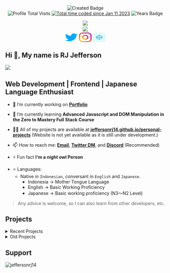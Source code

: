 <div align="center" id="top">

![<hr />][hr-style]

<img alt="Created Badge" src="https://badges.pufler.dev/created/jeffersonrj14/jeffersonrj14?&color=1b7565&style=flat" />

<!--
<img alt="spotify-github-profile" src="https://spotify-github-profile.vercel.app/api/view?uid=215lqconp3eomcjzwaufygfri&cover_image=true&theme=novatorem&show_offline=true&background_color=121212&interchange=false&bar_color=53b14f&bar_color_cover=false" />

<br />

<code><t:1704150000:t></code>
<a href='https://discord.com/users/606481557615542273' target='_blank'><img src="https://api.statusbadges.me/badge/status/606481557615542273?label=Discord%20Status&style=flat" alt="status"></a>-->

<br>
<img alt="Profile Total Visits" src="https://komarev.com/ghpvc/?username=jeffersonrj14&label=Profile%20Visits&color=1b7565&style=flat" />
<a href="https://wakatime.com/@jeffersonrj14"><img src="https://wakatime.com/badge/user/012554dc-b24b-4b6b-90bf-92214455e325.svg?&color=1b7565&style=flat" alt="Total time coded since Jan 11 2023" /></a>
<img alt="Years Badge" src="https://badges.pufler.dev/years/jeffersonrj14?&label=Years&color=1b7565&icon=5&pretty=false&style=flat" />

<br>

<a href="https://github.com/jeffersonrj14"><img src="https://badges.pufler.dev/contributors/jeffersonrj14/jeffersonrj14?size=50&padding=5&perRow=10&bots=true" /></a><br>
<a href="https://github.com/jeffersonrj14"><img src="https://img.shields.io/github/followers/jeffersonrj14.svg?style=social&label=Follow&maxAge=2592000" /></a><br>
<a href="https://twitter.com/jeffersonrj14" target="_blank"><img align="center" src="assets/twitter.svg" alt="jeffersonrj14" height="30" width="40" /></a>
<a href="https://instagram.com/jeffersonrj14" target="_blank"><img align="center" src="assets/instagram.svg" alt="jeffersonrj14" height="30" width="40" /></a>
<a href="https://codepen.io/jeffersonrj14" target="_blank"><img align="center" src="assets/codepen.svg" alt="jeffersonrj14" height="30" width="40" /></a>

</div >

<h2>Hi 👋, My name is RJ Jefferson</h2>

<div>

<a href="https://links.jeffersonfed.xyz">
	<img src="/../../../../jeffersonrj14/jefferson14/blob/main/out/output.svg" />
</a>

</div>

Web Development | Frontend | Japanese Language Enthusiast
--------

- 🚀 I’m currently working on  **[Portfolio](https://jeffersonrj.com)**

- 🌱 I’m currently learning **Advanced Javascript and DOM Manipulation in the Zero to Mastery Full Stack Course**

- 👨‍💻 All of my projects are available at **[jeffersonrj14.github.io/personal-projects](https://jeffersonrj14.github.io/personal-projects)** (Website is not yet available as it is still under development.)

- 📫 How to reach me: **[Email](mailto:jefferson@jeffersonrj.com)**, **[Twitter DM](https://www.x.com/jeffersonrj14)**, and **[Discord](https://discordapp.com/users/606481557615542273)** (Recommended)

- ⚡ Fun fact **I'm a night owl Person**

* :star: Languages: 
	- Native in <code>Indonesian</code>, conversant in <code>English</code> and <code>Japanese</code>.<br>
		- Indonesia → Mother Tongue Language
		- English → Basic Working Proficiency
		- Japanese → Basic working proficiency (N3～N2 Level)
> Any advice is welcome, so I can also learn from other developers, etc.

<!-- <a href="https://linkedin.com/in/" target="blank"><img align="center" src="assets/linked-in-alt.svg" alt="jeffersonrj14" height="30" width="40" /></a> -->

<!-- - 🔭 I’m currently working on [link](asd)

- 🌱 I’m currently learning **Zero to Mastery Full Stack Course**

- 👯 I’m looking to collaborate on [asd](asd)

- 🤝 I’m looking for help with [asd](asd)

- 👨‍💻 All of my projects are available at [link](link)

- 📝 I regularly write articles on [link](link)

- 💬 Ask me about **asd**

- 📫 How to reach me **Email**

- 📄 Know about my experiences [link](link)

- ⚡ Fun fact **asd** -->

<!-- I'm 22 years old and have a deep passion for web development. Currently, I'm building web projects using my frontend skills. I love creating engaging and user-friendly web experiences using various frameworks and technologies. I am currently learning web development at <a href="https://zerotomastery.io">Zero To Mastery Academy</a>, where I am constantly honing my skills and knowledge in these fields. <br/>
Aside from my tech interests, I'm a Japanese language enthusiast. I read novels, news, and articles in Japanese. I also love Japanese culture and have great respect for it. -->

<!--
Skills:
--------
-->
<!-- Language -->
<!--  
<div>
<a href="https://www.w3.org/html/" target="_blank" rel="noreferrer"> 
  <img src="assets/tech-stack/HTML.svg" alt="html5" width="50" height="50"/> 
</a>   
<a href="https://www.w3schools.com/css/" target="_blank" rel="noreferrer"> 
  <img src="assets/tech-stack/CSS.svg" alt="css3" width="50" height="50"/> 
</a> 
<a href="https://getbootstrap.com" target="_blank" rel="noreferrer"> 
  <img src="assets/tech-stack/Bootstrap.svg" alt="bootstrap" width="50" height="50"/> 
</a> 
<a href="https://developer.mozilla.org/en-US/docs/Web/JavaScript" target="_blank" rel="noreferrer"> 
  <img src="assets/tech-stack/JavaScript.svg" alt="javascript" width="50" height="50"/>
</a> 
<a href="https://www.typescriptlang.org/" target="_blank" rel="noreferrer"> 
  <img src="assets/tech-stack/TypeScript.svg" alt="typescript" width="50" height="50"/> 
</a>
<a href="https://nextjs.org/" target="_blank" rel="noreferrer"> 
  <img src="assets/tech-stack/NextJS-Dark.svg" alt="nextjs" width="50" height="50"/> 
</a> 
<a href="https://reactjs.org/" target="_blank" rel="noreferrer"> 
  <img src="assets/tech-stack/React-Dark.svg" alt="react" width="50" height="50"/> 
</a> 
<a href="https://tailwindcss.com/" target="_blank" rel="noreferrer"> 
  <img src="assets/tech-stack/TailwindCSS-Dark.svg" alt="tailwind" width="50" height="50"/> 
</a> 
</div>




<div>
<a href="https://code.visualstudio.com" target="_blank" rel="noreferrer"> 
  <img src="assets/tech-stack/VSCode-Dark.svg" alt="vscode" width="50" height="50"/> 
</a> 
<a href="https://git-scm.com/" target="_blank" rel="noreferrer"> 
  <img src="assets/tech-stack/Git.svg" alt="git" width="50" height="50"/> 
</a> 
<a href="https://github.com/" target="_blank" rel="noreferrer"> 
  <img src="assets/tech-stack/Github-Dark.svg" alt="github" width="50" height="50"/> 
</a> 
<a href="https://netlify.com" target="_blank" rel="noreferrer">
  <img src="assets/tech-stack/Netlify-Dark.svg" alt="netlify" width="50" height="50"/> 
</a> 
<a href="https://vercel.com" target="_blank" rel="noreferrer">
  <img src="assets/tech-stack/Vercel-Dark.svg" alt="vercel" width="50" height="50"/> 
</a> 
<a href="https://www.latex-project.org" target="_blank" rel="noreferrer"> 
  <img src="assets/tech-stack/LaTeX-Dark.svg" alt="LaTeX" width="50" height="50"/> 
</a> 
<a href="#" target="_blank" rel="noreferrer"> 
  <img src="assets/tech-stack/Markdown-Dark.svg" alt="Markdown" width="50" height="50"/> 
</a> 
<a href="https://www.gnu.org/software/bash/" target="_blank" rel="noreferrer"> 
  <img src="assets/tech-stack/Bash-Dark.svg" alt="bash" width="50" height="50"/> 
</a> 
</div>

<div>
<a href="https://canva.com" target="_blank" rel="noreferrer">
  <img src="assets/tech-stack/Canva.svg" alt="canva" width="50" height="50"/> 
</a>
</div>-->

<!-- [![HTML5][html-badge] ][html-link]
[![CSS3][css-badge] ][css-link]
[![Bootstrap][bootstrap-badge] ][bootstrap-link]
[![Javascript][javascript-badge] ][javascript-link]
[![Typescript][typescript-badge] ][typescript-link]

[![LaTeX][latex-badge] ][latex-link]
[![Markdown][markdown-badge] ][markdown-link] 
[![Shell Script/Bash][shell-badge] ][shell-link]

[![Astro][astro-badge] ][astro-link]
[![NextJS][nextjs-badge] ][nextjs-link]
[![React][react-badge] ][react-link] 
[![Tailwind][tailwind-badge] ][tailwind-link]

[![VS Code][vscode-badge] ][vscode-link]
[![Git][git-badge] ][git-link]
[![Github][github-badge] ][github-link]
[![Netlify][netlify-badge] ][netlify-link]
[![Vercel][vercel-badge] ][vercel-link]


[![Canva](https://img.shields.io/badge/Canva-%2300C4CC.svg?&style=for-the-badge&logo=Canva&logoColor=white)](https://www.canva.com) -->

Projects
--------

<details>
  <summary>Recent Projects</summary>

  - [jeffersonrj14/jeffersonrj.com](https://github.com/jeffersonrj14/jeffersonrj.com): My portfolio is created using Next.js, Tailwind, and Framer Motion. I might add more in the future. I keep my portfolio as simple as I can.

</details>

<details>
  <summary>Old Projects</summary>

  - [jeffersonrj14/Pokemon-short-game](https://github.com/jeffersonrj14/Pokemon-short-game) (May 2022 - Jun 2022): .
</details>


Support
--------

<p>
	<a href="https://ko-fi.com/jeffersonrj14"> 
		<img align="left" src="https://img.shields.io/badge/Ko--fi-F16061?style=flat&logo=ko-fi&logoColor=white" height="auto" width="100" alt="jeffersonrj14" />
	</a>
</p>
<br><br>


<!--
### Will Try to Redesign it later

- [Personal Landing Page  | Nov 2023 ~ Nov 2023](https://jeffersonfed.xyz)
- [Activity Status | Sep 2023 ~ Sep 2023](https://activity.jeffersonfed.xyz)
- [Social Links | Nov 2023 - Nov 2023](https://links.jeffersonfed.xyz)
-->


<!--
<div align = "center";>
<a href='https://ko-fi.com/W7W7KXAFP' target='_blank'><img height='36' style='border:0px;height:36px;' src='https://storage.ko-fi.com/cdn/kofi4.png?v=3' border='0' alt='Buy Me a Coffee at ko-fi.com' /></a>
	
<br />
  <a href = "#top">
    Back to Top 
  </a><br />

![<hr />][hr-style]
</div>

石の上にも三年
<blockquote>このコースを頑張っています。数ヶ月後には実務経験を得られることを期待しています。</blockquote>
-->




<!-- 
====== Line ====== 
-->

 [hr-style]: https://capsule-render.vercel.app/api?type=rect&color=gradient&height=2

 <!-- 
====== Tech Stack ====== 
-->
<!-- Wakatime -->
[wakatime-badge]: https://img.shields.io/badge/WakaTime-000000?style=for-the-badge&logo=WakaTime&logoColor=white
[wakatime-link]: https://wakatime.com

<!-- Github Action -->
[githubaction-badge]: https://img.shields.io/badge/github%20actions-%232671E5.svg?style=for-the-badge&logo=githubactions&logoColor=white
[githubaction-link]: https://github.com/features/actions

<!-- MYSQL -->
[mysql-badge]: https://img.shields.io/badge/MySQL-005C84?style=for-the-badge&logo=mysql&logoColor=white
[mysql-link]: https://www.mysql.com

<!-- After Effects -->
[aftereffects-badge]: https://img.shields.io/badge/After%20Effects-31A8FF?style=for-the-badge&logo=Adobe%20after%20effects&logoColor=black
[aftereffects-link]: https://www.adobe.com/products/aftereffects/campaign/pricing.html?sdid=L3XTTPNV&mv=search&mv2=paidsearch&ef_id=Cj0KCQjwy4KqBhD0ARIsAEbCt6gopXRRt3qDcExi234ozoP4GIX_5K2nlahEFBOD9y5sYYCbj7qnHzAaAkOBEALw_wcB%3AG%3As&s_kwcid=AL%213085%213%21636707352609%21e%21%21g%21%21after+effects%21703952805%2138400810418&gclid=Cj0KCQjwy4KqBhD0ARIsAEbCt6gopXRRt3qDcExi234ozoP4GIX_5K2nlahEFBOD9y5sYYCbj7qnHzAaAkOBEALw_wcB

<!-- Canva -->
[canva-badge]: https://img.shields.io/badge/Canva-%2300C4CC.svg?style=for-the-badge&logo=Canva&logoColor=white
[canva-link]: https://www.canva.com

<!-- AlpineJS -->
[alpinejs-badge]: https://img.shields.io/badge/Alpine%20JS-black?style=for-the-badge&logo=alpinedotjs&logoColor=8BC0D0
[alpinejs-link]: https://alpinejs.dev

<!-- Astro -->
[astro-badge]: https://img.shields.io/badge/Astro-0C1222?style=for-the-badge&logo=astro&logoColor=FDFDFE
[astro-link]: https://astro.build

<!-- Bootstrap -->
[bootstrap-badge]: https://img.shields.io/badge/bootstrap-%23563D7C.svg?style=for-the-badge&logo=bootstrap&logoColor=white
[bootstrap-link]: https://getbootstrap.com

<!-- Font Awesome -->
[fontawesome-badge]: https://img.shields.io/badge/Font_Awesome-339AF0?style=for-the-badge&logo=fontawesome&logoColor=white
[fontawesome-link]: https://fontawesome.com

<!-- Github Pages -->
[githubpages-badge]: https://img.shields.io/badge/GitHub%20Pages-222222?style=for-the-badge&logo=GitHub%20Pages&logoColor=white
[githubpages-link]: https://pages.github.com

<!-- Jekyll -->
[jekyll-badge]: https://img.shields.io/badge/Jekyll-CC0000?style=for-the-badge&logo=Jekyll&logoColor=white
[jekyll-link]: https://jekyllrb.com

<!-- Jquery -->
[jquery-badge]: https://img.shields.io/badge/jQuery-0769AD?style=for-the-badge&logo=jquery&logoColor=white
[jquery-link]: https://jquery.com

<!-- NextJS -->
[nextjs-badge]: https://img.shields.io/badge/next%20js-000000?style=for-the-badge&logo=nextdotjs&logoColor=white
[nextjs-link]: https://img.shields.io/badge/next%20js-000000?style=for-the-badge&logo=nextdotjs&logoColor=white

<!-- NodeJS -->
[nodejs-badge]: https://img.shields.io/badge/node.js-6DA55F?style=for-the-badge&logo=node.js&logoColor=white
[nodejs-link]: https://nodejs.org/en

<!-- NPM -->
[npm-badge]: https://img.shields.io/badge/npm-CB3837?style=for-the-badge&logo=npm&logoColor=white
[npm-link]: https://www.npmjs.com

<!-- PNPM -->
[pnpm-badge]: https://img.shields.io/badge/pnpm-yellow?style=for-the-badge&logo=pnpm&logoColor=white
[pnpm-link]: https://pnpm.io

<!-- React -->
[react-badge]: https://img.shields.io/badge/react-%2320232a.svg?style=for-the-badge&logo=react&logoColor=%2361DAFB
[react-link]: https://react.dev

<!-- React Router -->
[reactrouter-badge]: https://img.shields.io/badge/React_Router-CA4245?style=for-the-badge&logo=react-router&logoColor=white
[reactrouter-link]: https://reactrouter.com/en/main

<!-- Redux -->
[redux-badge]: https://img.shields.io/badge/redux-%23593d88.svg?style=for-the-badge&logo=redux&logoColor=white
[redux-link]: https://redux.js.org

<!-- SASS -->
[sass-badge]: https://img.shields.io/badge/SASS-hotpink.svg?style=for-the-badge&logo=SASS&logoColor=white
[sass-link]: https://sass-lang.com

<!-- Tailwind CSS -->
[tailwind-badge]: https://img.shields.io/badge/Tailwind_CSS-38B2AC?style=for-the-badge&logo=tailwind-css&logoColor=white
[tailwind-link]: https://tailwindcss.com

<!-- Vite -->
[vite-badge]: https://img.shields.io/badge/Vite-B73BFE?style=for-the-badge&logo=vite&logoColor=FFD62E
[vite-link]: https://vitejs.dev

<!-- Vue JS -->
[vue-badge]: https://img.shields.io/badge/vuejs-%2335495e.svg?style=for-the-badge&logo=vuedotjs&logoColor=%234FC08D
[vue-link]: https://vuejs.org

<!-- Yarn -->
[yarn-badge]: https://img.shields.io/badge/yarn-%232C8EBB.svg?style=for-the-badge&logo=yarn&logoColor=white
[yarn-link]: https://yarnpkg.com

<!-- Netlify -->
[netlify-badge]: https://img.shields.io/badge/netlify-%23000000.svg?style=for-the-badge&logo=netlify&logoColor=#00C7B7
[netlify-link]: https://www.netlify.com

<!-- Vercel -->
[vercel-badge]: https://img.shields.io/badge/Vercel-000000?style=for-the-badge&logo=vercel&logoColor=white
[vercel-link]: https://vercel.com/dashboard

<!-- Eclipse -->
[eclipse-badge]: https://img.shields.io/badge/Eclipse-2C2255?style=for-the-badge&logo=eclipse&logoColor=whit
[eclipse-link]: https://eclipseide.org

<!-- VS Code --> 
[vscode-badge]: https://img.shields.io/badge/VSCode-0078D4?style=for-the-badge&logo=visual%20studio%20code&logoColor=white
[vscode-link]: https://code.visualstudio.com

<!-- Eslint -->
[eslint-badge]: https://img.shields.io/badge/ESLint-4B3263?style=for-the-badge&logo=eslint&logoColor=white
[eslint-link]: https://eslint.org

<!-- Prettier -->
[prettier-badge]: https://img.shields.io/badge/prettier-1A2C34?style=for-the-badge&logo=prettier&logoColor=F7BA3E
[prettier-link]: https://prettier.io

<!-- C -->
[c-badge]: https://img.shields.io/badge/C-00599C?style=for-the-badge&logo=c&logoColor=white
[c-link]: https://www.w3schools.com/c/c_intro.php

<!-- CSS3 -->
[css-badge]: https://img.shields.io/badge/css3-%231572B6.svg?style=for-the-badge&logo=css3&logoColor=white
[css-link]: https://www.w3schools.com/css/css_intro.asp

<!-- HTML5 -->
[html-badge]: https://img.shields.io/badge/html5-%23E34F26.svg?style=for-the-badge&logo=html5&logoColor=white
[html-link]: https://www.w3schools.com/html/

<!-- Java --> 
[java-badge]: https://img.shields.io/badge/java-%23ED8B00.svg?style=for-the-badge&logo=java&logoColor=white
[java-link]: https://www.java.com/en/

<!-- Javascript -->
[javascript-badge]: https://img.shields.io/badge/javascript-%23323330.svg?style=for-the-badge&logo=javascript&logoColor=%23F7DF1E
[javascript-link]: https://www.javascript.com

<!-- LaTeX -->
[latex-badge]: https://img.shields.io/badge/latex-%23008080.svg?style=for-the-badge&logo=latex&logoColor=white
[latex-link]: https://www.latex-project.org

<!-- Markdown -->
[markdown-badge]: https://img.shields.io/badge/markdown-%23000000.svg?style=for-the-badge&logo=markdown&logoColor=white
[markdown-link]: https://learnmarkdown.com

<!-- Shell Script-->
[shell-badge]: https://img.shields.io/badge/Shell_Script-121011?style=for-the-badge&logo=gnu-bash&logoColor=white
[shell-link]: https://www.shellscript.sh

<!-- Solidity -->
[solidity-badge]: https://img.shields.io/badge/Solidity-black?style=for-the-badge&logo=solidity&logoColor=e6e6e6
[solidity-link]: https://soliditylang.org

<!-- Typescript -->
[typescript-badge]: https://img.shields.io/badge/typescript-%23007ACC.svg?style=for-the-badge&logo=typescript&logoColor=white
[typescript-link]: https://www.typescriptlang.org

<!-- Git -->
[git-badge]: https://img.shields.io/badge/Git-F05032?style=for-the-badge&logo=git&logoColor=white
[git-link]: https://git-scm.com

<!-- Github -->
[github-badge]: https://img.shields.io/badge/GitHub-181717?style=for-the-badge&logo=github&logoColor=white
[github-link]: https://github.com

<!-- Sublime Text -->
[sublime-badge]: https://img.shields.io/badge/sublime_text-%23575757.svg?&style=for-the-badge&logo=sublime-text&logoColor=important
[sublime-link]: https://www.sublimetext.com



